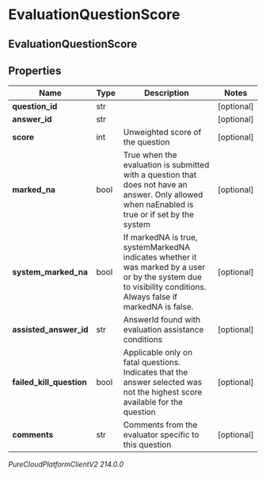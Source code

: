 # EvaluationQuestionScore

## EvaluationQuestionScore

## Properties

|Name | Type | Description | Notes|
|------------ | ------------- | ------------- | -------------|
| **question_id** | str |  | [optional] |
| **answer_id** | str |  | [optional] |
| **score** | int | Unweighted score of the question | [optional] |
| **marked_na** | bool | True when the evaluation is submitted with a question that does not have an answer. Only allowed when naEnabled is true or if set by the system | [optional] |
| **system_marked_na** | bool | If markedNA is true, systemMarkedNA indicates whether it was marked by a user or by the system due to visibility conditions. Always false if markedNA is false. | [optional] |
| **assisted_answer_id** | str | AnswerId found with evaluation assistance conditions | [optional] |
| **failed_kill_question** | bool | Applicable only on fatal questions. Indicates that the answer selected was not the highest score available for the question | [optional] |
| **comments** | str | Comments from the evaluator specific to this question | [optional] |



_PureCloudPlatformClientV2 214.0.0_
